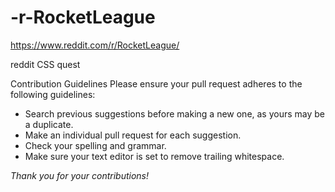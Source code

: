 # -r-RocketLeague

https://www.reddit.com/r/RocketLeague/

reddit CSS quest

Contribution Guidelines
Please ensure your pull request adheres to the following guidelines:
- Search previous suggestions before making a new one, as yours may be a duplicate.
- Make an individual pull request for each suggestion.
- Check your spelling and grammar.
- Make sure your text editor is set to remove trailing whitespace.

_Thank you for your contributions!_
